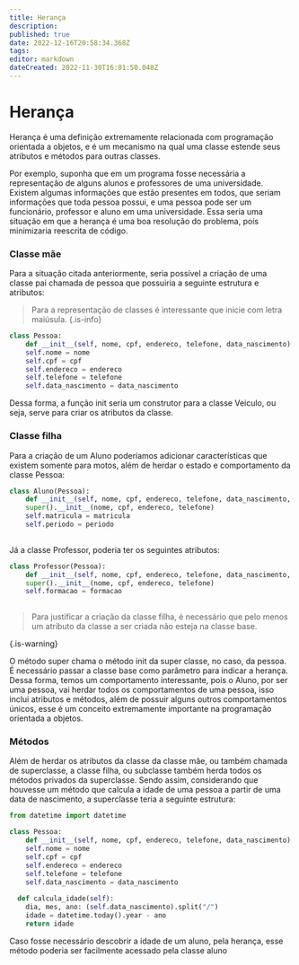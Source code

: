 ```yaml
---
title: Herança
description: 
published: true
date: 2022-12-16T20:58:34.368Z
tags: 
editor: markdown
dateCreated: 2022-11-30T16:01:50.048Z
---
```


# Herança
Herança é uma definição extremamente relacionada com programação orientada a objetos, e é um mecanismo na qual uma classe estende seus atributos e métodos para outras classes. 

Por exemplo, suponha que em um programa fosse necessária a representação de alguns alunos e professores de uma universidade. Existem algumas informações que estão presentes em todos, que seriam informações que toda pessoa possui, e uma pessoa pode ser um funcionário, professor e aluno em uma universidade. Essa seria uma situação em que a herança é uma boa resolução do problema, pois minimizaria reescrita de código. 

### Classe mãe
Para a situação citada anteriormente, seria possível a criação de uma classe pai chamada de pessoa que possuiria a seguinte estrutura e atributos: 
> Para a representação de classes é interessante que inicie com letra maiúsula. 
{.is-info}

```python
class Pessoa: 
	def __init__(self, nome, cpf, endereco, telefone, data_nascimento): 
  	self.nome = nome
    self.cpf = cpf
    self.endereco = endereco
    self.telefone = telefone
    self.data_nascimento = data_nascimento
```
Dessa forma, a função init seria um construtor para a classe Veiculo, ou seja, serve para criar os atributos da classe. 

### Classe filha
Para a criação de um Aluno poderíamos adicionar características que existem somente para motos, além de herdar o estado e comportamento da classe Pessoa: 

```python 
class Aluno(Pessoa): 
	def __init__(self, nome, cpf, endereco, telefone, data_nascimento, matricula, periodo):
  	super().__init__(nome, cpf, endereco, telefone)
    self.matricula = matricula
   	self.periodo = periodo
  	
```



Já a classe Professor, poderia ter os seguintes atributos: 

```python 
class Professor(Pessoa): 
	def __init__(self, nome, cpf, endereco, telefone, data_nascimento,  formacao):
  	super().__init__(nome, cpf, endereco, telefone)
    self.formacao = formacao
  	
```

> Para justificar a criação da classe filha, é necessário que pelo menos um atributo da classe a ser criada não esteja na classe base.  
> 
{.is-warning}

O método super chama o método init da super classe, no caso, da pessoa. É necessário passar a classe base como parâmetro para indicar a herança. 
Dessa forma, temos um comportamento interessante, pois o Aluno, por ser uma pessoa, vai herdar todos os comportamentos de uma pessoa, isso inclui atributos e métodos, além de possuir alguns outros comportamentos únicos, esse é um conceito extremamente importante na programação orientada a objetos. 

### Métodos
Além de herdar os atributos da classe da classe mãe, ou também chamada de superclasse, a classe filha, ou subclasse também herda todos os métodos privados da superclasse. Sendo assim, considerando que houvesse um método que calcula a idade de uma pessoa a partir de uma data de nascimento, a superclasse teria a seguinte estrutura: 


```python
from datetime import datetime

class Pessoa: 
	def __init__(self, nome, cpf, endereco, telefone, data_nascimento): 
  	self.nome = nome
    self.cpf = cpf
    self.endereco = endereco
    self.telefone = telefone
    self.data_nascimento = data_nascimento
    
  def calcula_idade(self):
  	dia, mes, ano: (self.data_nascimento).split("/")
    idade = datetime.today().year - ano
  	return idade
```

Caso fosse necessário descobrir a idade de um aluno, pela herança, esse método poderia ser facilmente acessado pela classe aluno

